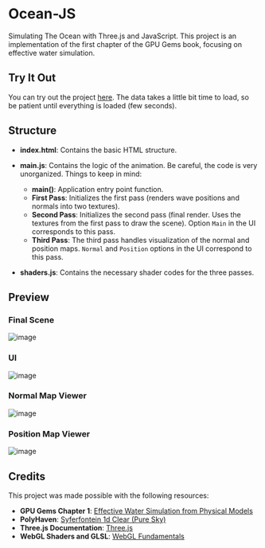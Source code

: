 # Ocean-JS
Simulating The Ocean with Three.js and JavaScript. This project is an implementation of the first chapter of the GPU Gems book, focusing on effective water simulation.

## Try It Out
You can try out the project [here](https://mohido.github.io/Ocean). The data takes a little bit time to load, so be patient until everything is loaded (few seconds).

## Structure

* **index.html**: Contains the basic HTML structure.
* **main.js**: Contains the logic of the animation. Be careful, the code is very unorganized. Things to keep in mind:
  - **main()**: Application entry point function.
  - **First Pass**: Initializes the first pass (renders wave positions and normals into two textures).
  - **Second Pass**: Initializes the second pass (final render. Uses the textures from the first pass to draw the scene). Option `Main` in the UI corresponds to this pass.
  - **Third Pass**: The third pass handles visualization of the normal and position maps. `Normal` and `Position` options in the UI correspond to this pass.

* **shaders.js**: Contains the necessary shader codes for the three passes.

## Preview
### Final Scene
![image](https://github.com/user-attachments/assets/06665dce-a4e0-4f6e-9180-387f1f90d604)

### UI
![image](https://github.com/user-attachments/assets/ce733b90-642c-423c-9982-9dcfd55538f6)

### Normal Map Viewer
![image](https://github.com/user-attachments/assets/410e6aab-e398-4e08-b1a0-5b055989c6ab)

### Position Map Viewer
![image](https://github.com/user-attachments/assets/0a125bbf-25b3-4394-8c38-fe92159c8cd5)



## Credits
This project was made possible with the following resources:

- **GPU Gems Chapter 1**: [Effective Water Simulation from Physical Models](https://developer.nvidia.com/gpugems/gpugems/part-i-natural-effects/chapter-1-effective-water-simulation-physical-models)
- **PolyHaven**: [Syferfontein 1d Clear (Pure Sky)](https://polyhaven.com/a/syferfontein_1d_clear_puresky)
- **Three.js Documentation**: [Three.js](https://threejs.org/docs/)
- **WebGL Shaders and GLSL**: [WebGL Fundamentals](https://webglfundamentals.org/)
